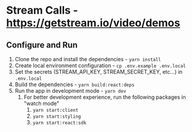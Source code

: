 # Stream Calls - https://getstream.io/video/demos

## Configure and Run
1. Clone the repo and install the dependencies - `yarn install`
2. Create local environment configuration - `cp .env.example .env.local`
3. Set the secrets (STREAM_API_KEY, STREAM_SECRET_KEY, etc...) in `.env.local`
4. Build the dependencies - `yarn build:react:deps`
5. Run the app in development mode - `yarn dev`
   1. For better development experience, run the following packages in "watch mode"
      1. `yarn start:client`
      2. `yarn start:styling`
      3. `yarn start:react:sdk`
